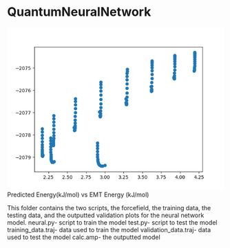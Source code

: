 # QuantumNeuralNetwork

![Predicted Energy(kJ/mol) vs EMT Energy (kJ/mol)](images/scatter.png)
Predicted Energy(kJ/mol) vs EMT Energy (kJ/mol)


This folder contains the two scripts, the forcefield, the training data, the testing data, and the outputted validation plots
for the neural network model.
neural.py- script to train the model
test.py- script to test the model 
training_data.traj- data used to train the model
validation_data.traj- data used to test the model
calc.amp- the outputted model
